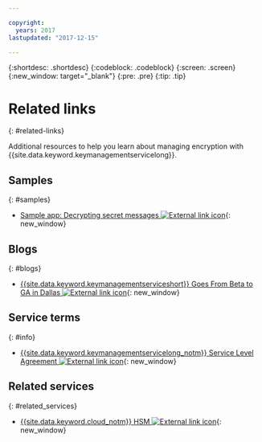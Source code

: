 ```yaml
---

copyright:
  years: 2017
lastupdated: "2017-12-15"

---
```


{:shortdesc: .shortdesc}
{:codeblock: .codeblock}
{:screen: .screen}
{:new_window: target="_blank"}
{:pre: .pre}
{:tip: .tip}

# Related links
{: #related-links}

Additional resources to help you learn about managing encryption with {{site.data.keyword.keymanagementservicelong}}.

## Samples
{: #samples}

- [Sample app: Decrypting secret messages ![External link icon](../../icons/launch-glyph.svg "External link icon")](https://github.com/IBM-Bluemix/key-protect-helloworld-python){: new_window}

## Blogs
{: #blogs}

- [{{site.data.keyword.keymanagementserviceshort}} Goes From Beta to GA in Dallas ![External link icon](../../icons/launch-glyph.svg "External link icon")](https://www.ibm.com/blogs/bluemix/2016/12/dallas-key-protect-ga/){: new_window}

## Service terms
{: #info}

- [{{site.data.keyword.keymanagementservicelong_notm}} Service Level Agreement ![External link icon](../../icons/launch-glyph.svg "External link icon")](http://www-03.ibm.com/software/sla/sladb.nsf/sla/bm-7603-01){: new_window}

## Related services
{: #related_services}

- [{{site.data.keyword.cloud_notm}} HSM ![External link icon](../../icons/launch-glyph.svg "External link icon")](https://www.ibm.com/cloud/hardware-security-module){: new_window}

